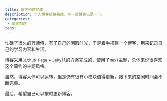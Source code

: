 ```yaml
---
title: 博客搭建完成
description: 个人博客搭建完成，写一篇博客记录一下。
categories:
 - 博客构建
tags:
---
```


忙碌了很久的万师傅，有了自己的闲暇时光，于是着手搭建一个博客，用来记录自己的学习内容和生活。

博客采用`Github Page` + `Jekyll`的方案完成的，使用了`NexT`主题，总体来说很喜欢这个简约的主题风格。

虽然，博客大体可以运转，但是仍有很有小模块值得更新，接下来的空闲时间会不断完善。

最后，希望自己可以按时更新博客。